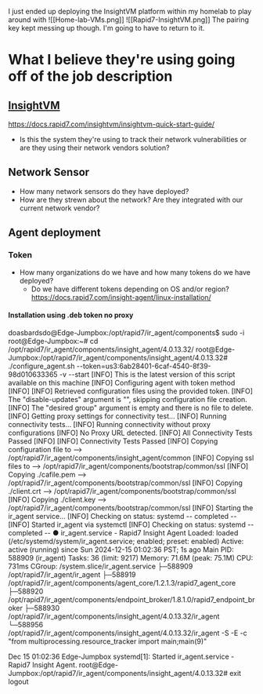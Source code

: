 I just ended up deploying the InsightVM platform within my homelab to play around with
![[Home-lab-VMs.png]]
![[Rapid7-InsightVM.png]]
The pairing key kept messing up though. I'm going to have to return to it.
# What I believe they're using going off of the job description
## [InsightVM](https://docs.rapid7.com/insightvm/)
https://docs.rapid7.com/insightvm/insightvm-quick-start-guide/
- Is this the system they're using to track their network vulnerabilities or are they using their network vendors solution?

## Network Sensor
- How many network sensors do they have deployed?
- How are they strewn about the network? Are they integrated with our current network vendor?


## Agent deployment
### Token
- How many organizations do we have and how many tokens do we have deployed?
	- Do we have different tokens depending on OS and/or region?
https://docs.rapid7.com/insight-agent/linux-installation/


#### Installation using .deb token no proxy
doasbardsdo@Edge-Jumpbox:/opt/rapid7/ir_agent/components$ sudo -i
root@Edge-Jumpbox:~# cd /opt/rapid7/ir_agent/components/insight_agent/4.0.13.32/
root@Edge-Jumpbox:/opt/rapid7/ir_agent/components/insight_agent/4.0.13.32# ./configure_agent.sh --token=us3:6ab28401-6caf-4540-8f39-98d010633365 -v --start
[INFO] This is the latest version of this script available on this machine
[INFO] Configuring agent with token method
[INFO] 
[INFO] Retrieved configuration files using the provided token.
[INFO] The "disable-updates" argument is "", skipping configuration file creation.
[INFO] The "desired group" argument is empty and there is no file to delete.
[INFO] Getting proxy settings for connectivity test...
[INFO] Running connectivity tests...
[INFO] Running connectivity without proxy configurations
[INFO] No Proxy URL detected.                                                                                                                                                                                                                                                                                                                [INFO]
All Connectivity Tests Passed                                                                                                                                                                                                                                                                                                         [INFO]
[INFO] Connectivity Tests Passed
[INFO] Copying configuration file to --> /opt/rapid7/ir_agent/components/insight_agent/common
[INFO] Copying ssl files to --> /opt/rapid7/ir_agent/components/bootstrap/common/ssl
[INFO] Copying ./cafile.pem --> /opt/rapid7/ir_agent/components/bootstrap/common/ssl
[INFO] Copying ./client.crt --> /opt/rapid7/ir_agent/components/bootstrap/common/ssl
[INFO] Copying ./client.key --> /opt/rapid7/ir_agent/components/bootstrap/common/ssl
[INFO] Starting the ir_agent service...
[INFO] Checking on status: systemd
-- completed --
[INFO] Started ir_agent via systemctl
[INFO] Checking on status: systemd
-- completed --
● ir_agent.service - Rapid7 Insight Agent
     Loaded: loaded (/etc/systemd/system/ir_agent.service; enabled; preset: enabled)
     Active: active (running) since Sun 2024-12-15 01:02:36 PST; 1s ago
   Main PID: 588909 (ir_agent)
      Tasks: 36 (limit: 9217)
     Memory: 71.6M (peak: 75.1M)
        CPU: 731ms
     CGroup: /system.slice/ir_agent.service
             ├─588909 /opt/rapid7/ir_agent/ir_agent
             ├─588919 /opt/rapid7/ir_agent/components/agent_core/1.2.1.3/rapid7_agent_core
             ├─588920 /opt/rapid7/ir_agent/components/endpoint_broker/1.8.1.0/rapid7_endpoint_broker
             ├─588930 /opt/rapid7/ir_agent/components/insight_agent/4.0.13.32/ir_agent
             └─588956 /opt/rapid7/ir_agent/components/insight_agent/4.0.13.32/ir_agent -S -E -c "from multiprocessing.resource_tracker import main;main(9)"

Dec 15 01:02:36 Edge-Jumpbox systemd[1]: Started ir_agent.service - Rapid7 Insight Agent.
root@Edge-Jumpbox:/opt/rapid7/ir_agent/components/insight_agent/4.0.13.32# exit
logout
